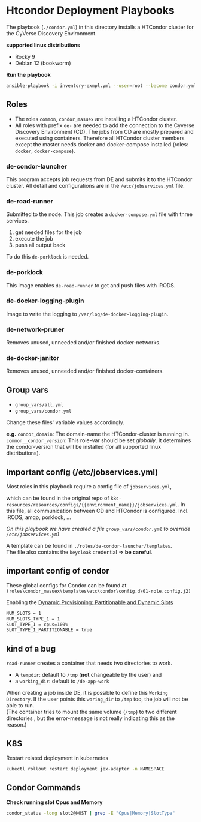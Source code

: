 # Htcondor Deployment Playbooks

The playbook (`./condor.yml`) in this directory installs a HTCondor cluster
for the CyVerse Discovery Environment.

**supported linux distributions**
* Rocky 9
* Debian 12 (bookworm)

**Run the playbook**

```bash
ansible-playbook -i inventory-exmpl.yml --user=root --become condor.yml
```

## Roles

* The roles `common`, `condor_masuex` are installing a HTCondor cluster.  
* All roles with prefix `de-` are needed to add the connection to the Cyverse
Discovery Environment (CD). The jobs from CD are mostly prepared and executed
using containers. Therefore all HTCondor cluster members except the master
needs docker and docker-compose installed (roles: `docker`, `docker-compose`).

### de-condor-launcher

This program accepts job requests from DE and submits it to the HTCondor
cluster. All detail and configurations are in the `/etc/jobservices.yml` file.

### de-road-runner

Submitted to the node. This job creates a `docker-compose.yml` file with three
services.
1. get needed files for the job
2. execute the job
3. push all output back

To do this `de-porklock` is needed.

### de-porklock

This image enables `de-road-runner` to get and push files with iRODS.

### de-docker-logging-plugin

Image to write the logging to `/var/log/de-docker-logging-plugin`.

### de-network-pruner

Removes unused, unneeded and/or finished docker-networks.

### de-docker-janitor

Removes unused, unneeded and/or finished docker-containers.

## Group vars
* `group_vars/all.yml`
* `group_vars/condor.yml`
 
Change these files' variable values accordingly.

**e.g.** `condor_domain`: The domain-name the HTCondor-cluster is running in.
 `common__condor_version`: This role-var should be set *globally*. It
  determines the condor-version that will be installed (for all supported
  linux distributions).


## important config (/etc/jobservices.yml)

Most roles in this playbook require a config file of `jobservices.yml`,

which can be found in the original repo of `k8s-resources/resources/configs/{{environment_name}}/jobservices.yml`.
In this file, all communication
between CD and HTCondor is configured. Incl. iRODS, amqp, porklock, ...  

*On this playbook we have created a file `group_vars/condor.yml` to override `/etc/jobservices.yml`*

A template can be found in `./roles/de-condor-launcher/templates`.  
The file also contains the `keycloak` credential => **be careful**.

## important config of condor
These global configs for Condor can be found at `(roles\condor_masuex\templates\etc\condor\config.d\01-role.config.j2)`

Enabling the [Dynamic Provisioning: Partitionable and Dynamic Slots](https://htcondor.readthedocs.io/en/latest/admin-manual/ep-policy-configuration.html#dynamic-provisioning-partitionable-and-dynamic-slots)

```bash
NUM_SLOTS = 1
NUM_SLOTS_TYPE_1 = 1
SLOT_TYPE_1 = cpus=100%
SLOT_TYPE_1_PARTITIONABLE = true
```

## kind of a bug

`road-runner` creates a container that needs two directories to work.
* A `tempdir`: default to `/tmp` (**not** changeable by the user) and
* a `working_dir`: default to `/de-app-work`

When creating a job inside DE, it is possible to define this `Working
Directory`. If the user points this `woring_dir` to `/tmp` too, the job will
not be able to run.  
(The container tries to mount the same volume (`/tmp`) to two different directories
, but the error-message is not really indicating this as the reason.)

## K8S 
Restart related deployment in kubernetes
```bash
kubectl rollout restart deployment jex-adapter -n NAMESPACE
```

## Condor Commands

**Check running slot Cpus and Memory**
```bash
condor_status -long slot2@HOST | grep -E "Cpus|Memory|SlotType"
```